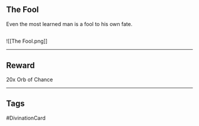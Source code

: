 ## The Fool
Even the most learned man is a fool to his own fate.
## 
![[The Fool.png]]

---
## Reward
20x Orb of Chance

---
## Tags
#DivinationCard
